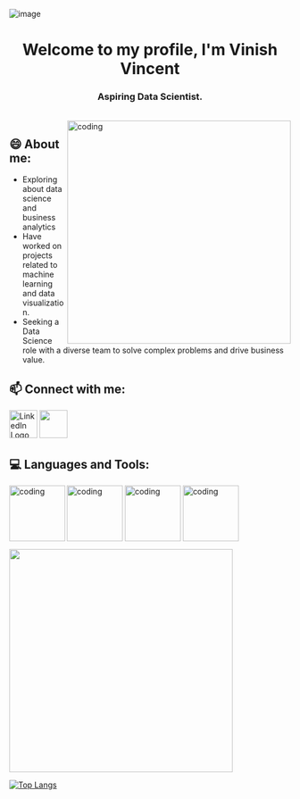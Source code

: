 ![image](https://freelinkedinbackgrounds.com/wp-content/uploads/2015/01/Technology-001.jpg)


<h1 align="center">Welcome to my profile, I'm Vinish Vincent</h1>
<h3 align="center">Aspiring Data Scientist.</h3>
<br>

<img align="right" alt="coding" width="400" src = "https://cdn.pixabay.com/animation/2022/11/10/13/22/13-22-56-246_512.gif">


## 😄 About me:
- Exploring about data science and business analytics
- Have worked on projects related to machine learning and data visualization. 
- Seeking a Data Science role with a diverse team to solve complex problems and drive business value.



## 📫 Connect with me:
<a href="https://www.linkedin.com/in/vinishvincent-17911bb0/"><img src="https://logo.clearbit.com/linkedin.com" alt="LinkedIn Logo" height="50" width="50" ></a>
<a href="https://public.tableau.com/app/profile/vinish.vincent/"><img src="https://img.icons8.com/color/256/tableau-software.png" height="50" width="50" ></a>

## 💻 Languages and Tools:
<img align="Left" alt="coding" width="100" src = "https://user-images.githubusercontent.com/121770900/215862340-ed5e3b8b-db74-463b-ae4b-b4c22248d4f3.png"></a>
<img align="Center" alt="coding" width="100" src = "https://user-images.githubusercontent.com/121770900/215864338-d46f16c4-6019-4270-8083-2ee96974c395.png"></a>
<img align="Center" alt="coding" width="100" src = "https://user-images.githubusercontent.com/121770900/215863652-91d1cc5b-c8cd-465a-9125-eded2562200f.png"></a>
<img align="Center" alt="coding" width="100" src = "https://www.knime.com/images/knime-logo.svg"></a>





<img src="https://github-readme-stats.vercel.app/api?username=JoeVinish&show_icons=true" width="400">

[![Top Langs](https://github-readme-stats.vercel.app/api/top-langs/?username=JoeVinish)](https://github.com/anuraghazra/github-readme-stats)

